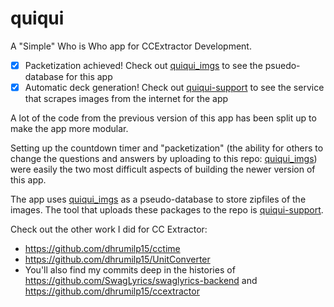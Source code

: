 # quiqui

A "Simple" Who is Who app for CCExtractor Development.

- [x] Packetization achieved! Check out [quiqui_imgs](https://www.github.com/dhrumilp15/quiqui_imgs) to see the psuedo-database for this app
- [x] Automatic deck generation! Check out [quiqui-support](https://www.github.com/dhrumilp15/quiqui-support) to see the service that scrapes images from the internet for the app

A lot of the code from the previous version of this app has been split up to make the app more modular.

Setting up the countdown timer and "packetization" (the ability for others to change the questions and answers by uploading to this repo: [quiqui_imgs](https://www.github.com/dhrumilp15/quiqui_imgs)) were easily the two most difficult aspects of building the newer version of this app.

The app uses [quiqui_imgs](https://www.github.com/dhrumilp15/quiqui_imgs) as a pseudo-database to store zipfiles of the images. The tool that uploads these packages to the repo is [quiqui-support](https://www.github.com/dhrumilp15/quiqui-support).


Check out the other work I did for CC Extractor:

- https://github.com/dhrumilp15/cctime
- https://github.com/dhrumilp15/UnitConverter
- You'll also find my commits deep in the histories of https://github.com/SwagLyrics/swaglyrics-backend and https://github.com/dhrumilp15/ccextractor
